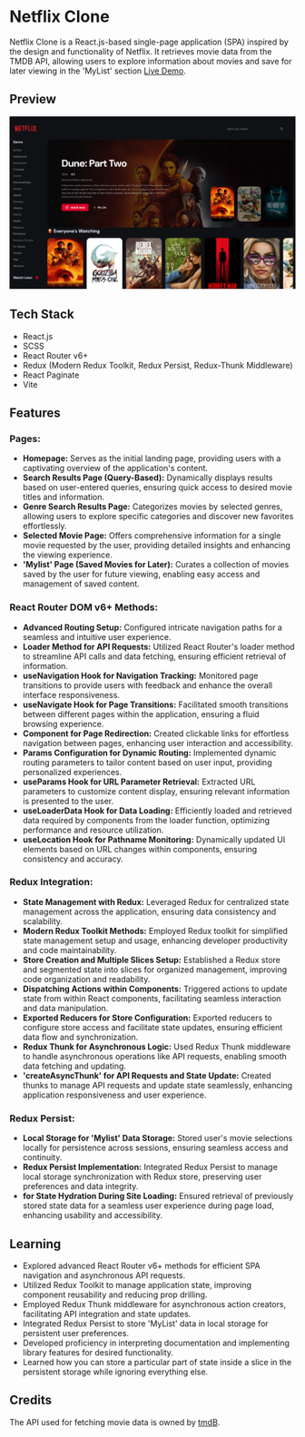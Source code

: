 # Netflix Clone

Netflix Clone is a React.js-based single-page application (SPA) inspired by the design and functionality of Netflix. It retrieves movie data from the TMDB API, allowing users to explore information about movies and save for later viewing in the 'MyList' section [Live Demo](https://nf-clone-v2-dutta.netlify.app/).

## Preview

![Netflix Clone UI](./public/nf-clone-ui.png)

## Tech Stack

- React.js
- SCSS
- React Router v6+
- Redux (Modern Redux Toolkit, Redux Persist, Redux-Thunk Middleware)
- React Paginate
- Vite

## Features

### Pages:

- **Homepage:** Serves as the initial landing page, providing users with a captivating overview of the application's content.
- **Search Results Page (Query-Based):** Dynamically displays results based on user-entered queries, ensuring quick access to desired movie titles and information.
- **Genre Search Results Page:** Categorizes movies by selected genres, allowing users to explore specific categories and discover new favorites effortlessly.
- **Selected Movie Page:** Offers comprehensive information for a single movie requested by the user, providing detailed insights and enhancing the viewing experience.
- **'Mylist' Page (Saved Movies for Later):** Curates a collection of movies saved by the user for future viewing, enabling easy access and management of saved content.

### React Router DOM v6+ Methods:

- **Advanced Routing Setup:** Configured intricate navigation paths for a seamless and intuitive user experience.
- **Loader Method for API Requests:** Utilized React Router's loader method to streamline API calls and data fetching, ensuring efficient retrieval of information.
- **useNavigation Hook for Navigation Tracking:** Monitored page transitions to provide users with feedback and enhance the overall interface responsiveness.
- **useNavigate Hook for Page Transitions:** Facilitated smooth transitions between different pages within the application, ensuring a fluid browsing experience.
- **<Link> Component for Page Redirection:** Created clickable links for effortless navigation between pages, enhancing user interaction and accessibility.
- **Params Configuration for Dynamic Routing:** Implemented dynamic routing parameters to tailor content based on user input, providing personalized experiences.
- **useParams Hook for URL Parameter Retrieval:** Extracted URL parameters to customize content display, ensuring relevant information is presented to the user.
- **useLoaderData Hook for Data Loading:** Efficiently loaded and retrieved data required by components from the loader function, optimizing performance and resource utilization.
- **useLocation Hook for Pathname Monitoring:** Dynamically updated UI elements based on URL changes within components, ensuring consistency and accuracy.

### Redux Integration:

- **State Management with Redux:** Leveraged Redux for centralized state management across the application, ensuring data consistency and scalability.
- **Modern Redux Toolkit Methods:** Employed Redux toolkit for simplified state management setup and usage, enhancing developer productivity and code maintainability.
- **Store Creation and Multiple Slices Setup:** Established a Redux store and segmented state into slices for organized management, improving code organization and readability.
- **Dispatching Actions within Components:** Triggered actions to update state from within React components, facilitating seamless interaction and data manipulation.
- **Exported Reducers for Store Configuration:** Exported reducers to configure store access and facilitate state updates, ensuring efficient data flow and synchronization.
- **Redux Thunk for Asynchronous Logic:** Used Redux Thunk middleware to handle asynchronous operations like API requests, enabling smooth data fetching and updating.
- **'createAsyncThunk' for API Requests and State Update:** Created thunks to manage API requests and update state seamlessly, enhancing application responsiveness and user experience.

### Redux Persist:

- **Local Storage for 'Mylist' Data Storage:** Stored user's movie selections locally for persistence across sessions, ensuring seamless access and continuity.
- **Redux Persist Implementation:** Integrated Redux Persist to manage local storage synchronization with Redux store, preserving user preferences and data integrity.
- **<PersistGate> for State Hydration During Site Loading:** Ensured retrieval of previously stored state data for a seamless user experience during page load, enhancing usability and accessibility.

## Learning

- Explored advanced React Router v6+ methods for efficient SPA navigation and asynchronous API requests.
- Utilized Redux Toolkit to manage application state, improving component reusability and reducing prop drilling.
- Employed Redux Thunk middleware for asynchronous action creators, facilitating API integration and state updates.
- Integrated Redux Persist to store 'MyList' data in local storage for persistent user preferences.
- Developed proficiency in interpreting documentation and implementing library features for desired functionality.
- Learned how you can store a particular part of state inside a slice in the persistent storage while ignoring everything else.

## Credits

The API used for fetching movie data is owned by [tmdB](https://www.themoviedb.org/).
